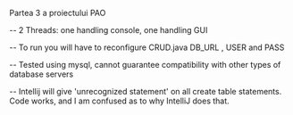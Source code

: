 Partea 3 a proiectului PAO

-- 2 Threads: one handling console, one handling GUI

-- To run you will have to reconfigure CRUD.java DB_URL , USER and PASS

-- Tested using mysql, cannot guarantee compatibility with other types of database servers

-- Intellij will give 'unrecognized statement' on all create table statements. Code works, and I am confused as to why IntelliJ does that.
